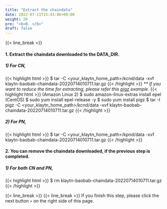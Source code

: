 ```yaml
---
title: "Extract the chaindata"
date: 2022-07-11T15:43:06+09:00
weight: 20
pre: "<b>B. </b>"
draft: false
---
```


{{< line_break >}}
#### 1. Extract the chaindata downloaded to the DATA_DIR.

##### 1) For CN,
{{< highlight html >}}
$ tar -C <your_klaytn_home_path>/kcnd/data -xvf klaytn-baobab-chaindata-20220714010711.tar.gz
{{< /highlight >}}
_** If you want to reduce the time for extracting, please refer this [pigz](https://zlib.net/pigz/) example._
{{< highlight html >}}
(Amazon Linux 2) $ sudo amazon-linux-extras install epel
(CentOS) $ sudo yum install epel-release -y
$ sudo yum install pigz
$ tar -I pigz -C <your_klaytn_home_path>/kcnd/data -xvf klaytn-baobab-chaindata-20220714010711.tar.gz
{{< /highlight >}}

##### 2) For PN,
{{< highlight html >}}
$ tar -C <your_klaytn_home_path>/kpnd/data -xvf klaytn-baobab-chaindata-20220714010711.tar.gz
{{< /highlight >}}

#### 2. You can remove the chaindata downloaded, if the previous step is completed.

##### 1) For both CN and PN,
{{< highlight html >}}
$ rm klaytn-baobab-chaindata-20220714010711.tar.gz
{{< /highlight >}}

{{< line_break >}}
{{< line_break >}}
If you finish this step, please click the next button ```>``` on the right side of this page.
